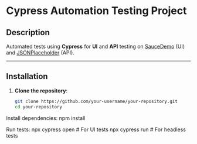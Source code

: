 # Cypress Automation Testing Project

## Description
Automated tests using **Cypress** for **UI** and **API** testing on [SauceDemo](https://www.saucedemo.com) (UI) and [JSONPlaceholder](https://jsonplaceholder.typicode.com) (API).

---

## Installation
1. **Clone the repository**:
   ```bash
   git clone https://github.com/your-username/your-repository.git
   cd your-repository

Install dependencies:
npm install

Run tests:
npx cypress open  # For UI tests
npx cypress run   # For headless tests
